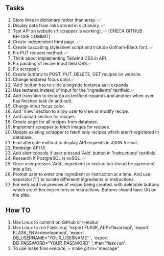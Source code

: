 ## Tasks

1. Store links in dictionary rather than array. ✅
2. Display data from links stored in dictionary. ✅
3. Test API on website (if scrapper is working). ✅ [CHECK GITHUB BEFORE COMMIT] 
4. Create independent html page. ✅
5. Create cascading stylesheet script and include Gotham-Black font. ✅
6. Fix PUT request method. ✅
7. Think about implementing Tailwind CSS in API.
8. Fix padding of recipe input field CSS.✅
9. Fix scrapper.
10. Create buttons to POST, PUT, DELETE, GET recipes on website. 
11. Change textarea focus color.✅
12. 'Add' button has to slide alongside textarea as it expands.
13. Use textarea instead of input for the 'Ingredients' textfield.✅
14. Add transition to textarea as textfield expands and another when user has finished task (in and out).
15. Change input focus color.
16. Add 'View' section to allow user to view or modify recipe.
17. Add upload section for images.
18. Create page for all recipes from database.
19. Implement scrapper to fetch images for recipes.
20. Update existing scrapper to fetch only recipes which aren't registered in database.
21. Find alternate method to display API requests in JSON format.
22. Redesign API UI.
23. Add alert console if user pressed 'Add' button in 'Instructions' textfield.
24. Research if PostgreSQL is noSQL. ✅
25. Once user presses 'Add', ingredient or instruction shoud be appended into a list.
26. Prompt user to enter one ingredient  or instruction at a time. And use separator('|') to isolate differeent ingredients or instructions.
27. For web add live preview of recipe being created. with deletable buttons which are either ingredients or instructions. Buttons should have (X) on the side.

## How TO

1. Use Linux to commit on GitHub or Heroku/
2. Use Linux to run Flask. e.g: 'export FLASK_APP=flavorsapi', 'export FLASK_ENV=development', 'export DB_USERNAME="YOUR_USERNAME" ', 'export DB_PASSWORD="YOUR_PASSWORD" ', then 'flask run'.
3. To use make files execute, > make git m="message"
